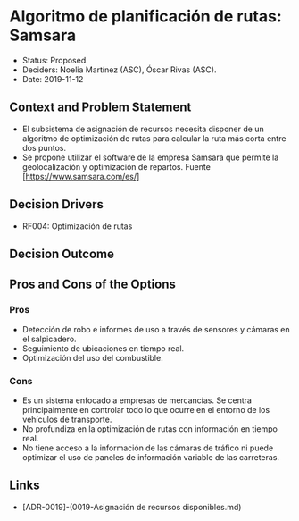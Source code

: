 # Algoritmo de planificación de rutas: Samsara

* Status: Proposed.
* Deciders: Noelia Martínez (ASC), Óscar Rivas (ASC).
* Date: 2019-11-12

## Context and Problem Statement

* El subsistema de asignación de recursos necesita disponer de un algoritmo de optimización de rutas para calcular la ruta más corta entre dos puntos.
* Se propone utilizar el software de la empresa Samsara que permite la geolocalización y optimización de repartos. Fuente [https://www.samsara.com/es/]

## Decision Drivers

* RF004: Optimización de rutas

## Decision Outcome

## Pros and Cons of the Options

### Pros

* Detección de robo e informes de uso a través de sensores y cámaras en el salpicadero.
* Seguimiento de ubicaciones en tiempo real.
* Optimización del uso del combustible.

### Cons

* Es un sistema enfocado a empresas de mercancías. Se centra principalmente en controlar todo lo que ocurre en el entorno de los vehículos de transporte.
* No profundiza en la optimización de rutas con información en tiempo real.
* No tiene acceso a la información de las cámaras de tráfico ni puede optimizar el uso de paneles de información variable de las carreteras.

## Links

* [ADR-0019]-(0019-Asignación de recursos disponibles.md)

